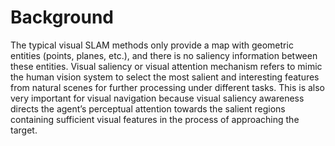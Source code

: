 Background  
====
The typical visual SLAM methods only provide a map with geometric entities (points, planes, etc.), and there is no saliency information between these entities. Visual saliency or visual attention mechanism refers to mimic the human vision system to select the most salient and interesting features from natural scenes for further processing under different tasks. This is also very important for visual navigation because visual saliency awareness directs the agent’s perceptual attention towards the salient regions containing sufficient visual features in the process of approaching the target.
